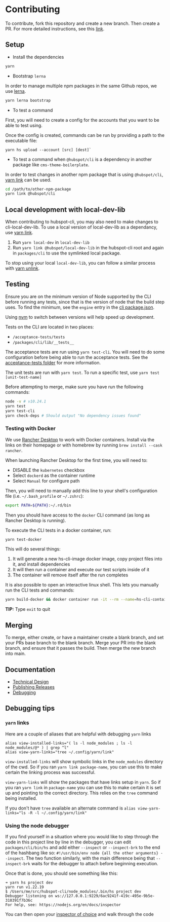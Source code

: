 # Contributing
To contribute, fork this repository and create a new branch. Then create a PR. For more detailed instructions, see this [link](https://www.dataschool.io/how-to-contribute-on-github/).

## Setup

* Install the dependencies

```bash
yarn
```

* Bootstrap `lerna`

In order to manage multiple npm packages in the same Github repos, we use [lerna](https://lerna.js.org/).

```bash
yarn lerna bootstrap
````

* To test a command

First, you will need to create a config for the accounts that you want to be able to test using.

Once the config is created, commands can be run by providing a path to the executable file:

```
yarn hs upload --account [src] [dest]`
```

* To test a command when `@hubspot/cli` is a dependency in another package like `cms-theme-boilerplate`.

In order to test changes in another npm package that is using `@hubspot/cli`, [yarn link](https://yarnpkg.com/lang/en/docs/cli/link/) can be used.

```bash
cd /path/to/other-npm-package
yarn link @hubspot/cli
```

## Local development with local-dev-lib
When contributing to hubspot-cli, you may also need to make changes to cli-local-dev-lib. To use a local version of local-dev-lib as a dependancy, use [yarn link](https://classic.yarnpkg.com/lang/en/docs/cli/link/).
1. Run `yarn local-dev` in `local-dev-lib`
2. Run `yarn link @hubspot/local-dev-lib` in the hubspot-cli root and again in `packages/cli` to use the symlinked local package.

To stop using your local `local-dev-lib`, you can follow a similar process with [yarn unlink](https://classic.yarnpkg.com/en/docs/cli/unlink).

## Testing
Ensure you are on the minimum version of Node supported by the CLI before running any tests, since that is the version of node that the build step uses. To find the minimum,
see the `engine` entry in the [cli package.json](./packages/cli/package.json).

Using [nvm](https://github.com/nvm-sh/nvm) to switch between versions will help speed up development.

Tests on the CLI are located in two places:
- `/acceptance-tests/tests`
- `/packages/cli/lib/__tests__`

The acceptance tests are run using `yarn test-cli`. You will need to do some configuration before being able to run the acceptance tests. See the [acceptance-tests folder](./acceptance-tests/README.md) for more information.

The unit tests are run with `yarn test`. To run a specific test, use `yarn test [unit-test-name]`

Before attempting to merge, make sure you have run the following commands:
```bash
node -v # v10.24.1
yarn test
yarn test-cli
yarn check-deps # Should output "No dependency issues found"
```

### Testing with Docker
We use [Rancher Desktop](https://rancherdesktop.io/) to work with Docker containers. Install via the links on their homepage or with homebrew by running `brew install --cask rancher`.

When launching Rancher Desktop for the first time, you will need to:
- DISABLE the `kubernetes` checkbox
- Select `dockerd` as the container runtime
- Select `Manual` for configure path

Then, you will need to manually add this line to your shell's configuration file (i.e. `~/.bash_profile` or `~/.zshrc`):
```bash
export PATH=${PATH}:~/.rd/bin
```

Then you should have access to the `docker` CLI command (as long as Rancher Desktop is running).

To execute the CLI tests in a docker container, run:
```bash
yarn test-docker
```

This will do several things:
1. It will generate a new hs-cli-image docker image, copy project files into it, and install dependencies
2. It will then run a container and execute our test scripts inside of it
3. The container will remove itself after the run completes

It is also possible to open an interactive linux shell. This lets you manually run the CLI tests and commands:
```bash
yarn build-docker && docker container run -it --rm --name=hs-cli-container hs-cli-image bash
```
**TIP:** Type `exit` to quit

## Merging
To merge, either create, or have a maintainer create a blank branch, and set your PRs base branch to the blank branch. Merge your PR into the blank branch, and ensure that it passes the build. Then merge the new branch into main.

## Documentation

- [Technical Design](./docs/TechnicalDesign.md)
- [Publishing Releases](./docs/PublishingReleases.md)
- [Debugging](./docs/Debugging.md)

## Debugging tips

### `yarn` links
Here are a couple of aliases that are helpful with debugging `yarn` links

```shell
alias view-installed-links="( ls -l node_modules ; ls -l node_modules/@* ) | grep ^l"
alias view-yarn-links="tree ~/.config/yarn/link"
```

`view-installed-links` will show symbolic links in the `node_modules` directory of the cwd.  So if you ran `yarn link package-name`,
you can use this to make certain the linking process was successful.

`view-yarn-links` will show the packages that have links setup in `yarn`.  So if you ran `yarn link` in `package-name` you
can use this to make certain it is set up and pointing to the correct directory.  This relies on the `tree` command being installed.

If you don't have `tree` available an alternate command is `alias view-yarn-links="ls -R -l ~/.config/yarn/link"`

### Using the node debugger
If you find yourself in a situation where you would like to step through the code in this project line by line in the debugger,
you can edit `packages/cli/bin/hs` and add either `--inspect` or `--inspect-brk` to the end of the hashbang like so:
`#!/usr/bin/env node {all the other arguments} --inspect`.  The two function similarly, with the main difference being that `--inspect-brk`
waits for the debugger to attach before beginning execution.

Once that is done, you should see something like this:

```shell
➜ yarn hs project dev
yarn run v1.22.19
$ /Users/me/src/hubspot-cli/node_modules/.bin/hs project dev
Debugger listening on ws://127.0.0.1:9229/6ac9241f-419c-495e-9b5e-310391f7b36c
For help, see: https://nodejs.org/en/docs/inspector
```

You can then open your [inspector of choice](https://nodejs.org/en/learn/getting-started/debugging#inspector-clients) and
walk through the code
